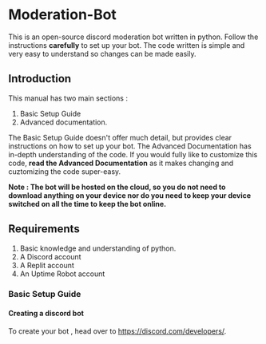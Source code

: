 # Moderation-Bot

This is an open-source discord moderation bot written in python. Follow the instructions **carefully** to set up your bot. The code written is simple and very easy to understand so changes can be made easily.

## Introduction
This manual has two main sections :
1) Basic Setup Guide 
2) Advanced documentation. 

The Basic Setup Guide doesn't offer much detail, but provides clear instructions on how to set up your bot. The Advanced Documentation has in-depth understanding of the code. If you would fully like to customize this code, **read the Advanced Documentation** as it makes changing and cuztomizing the code super-easy.

**Note : The bot will be hosted on the cloud, so you do not need to download anything on your device nor do you need to keep your device switched on all the time to keep the bot online.**

## Requirements 
1) Basic knowledge and understanding of python.
2) A Discord account
3) A Replit account
4) An Uptime Robot account

### Basic Setup Guide

#### Creating a discord bot

To create your bot , head over to https://discord.com/developers/. 

